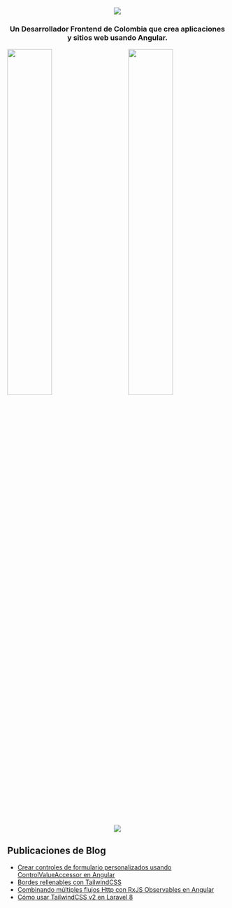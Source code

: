 <h1 align="center">
    <img src="https://raw.githubusercontent.com/adrian-ub/adrian-ub/main/assets/image.svg" />
</h1>

<h3 align="center">Un <b>Desarrollador Frontend</b> de Colombia que crea aplicaciones y sitios web usando Angular.</h3>

<div>
    <img align="right" width="45%" src="https://github-readme-stats.vercel.app/api?username=adrian-ub&count_private=true&show_icons=true&locale=es">
    <img width="45%" src="https://github-readme-stats.vercel.app/api/top-langs/?username=adrian-ub&layout=compact&locale=es">
</div>

<br>

<div align="center">
    <img src="https://github-readme-streak-stats.herokuapp.com/?user=adrian-ub">
</div>

## Publicaciones de Blog
<!-- BLOG-POST-LIST:START -->
- [Crear controles de formulario personalizados usando ControlValueAccessor en Angular](https://adrianub.dev/blog/crear-controles-de-formulario-personalizados-usando-controlvalueaccessor-en-angular)
- [Bordes rellenables con TailwindCSS](https://adrianub.dev/blog/bordes-rellenables-con-tailwindcss)
- [Combinando múltiples flujos Http con RxJS Observables en Angular](https://adrianub.dev/blog/combinando-multiples-flujos-http-con-rxjs-observables-en-angular)
- [Cómo usar TailwindCSS v2 en Laravel 8](https://adrianub.dev/blog/como-usar-tailwindcss-v2-en-laravel-8)
<!-- BLOG-POST-LIST:END -->

